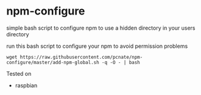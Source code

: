 # npm-configure
simple bash script to configure npm to use a hidden directory in your users directory

run this bash script to configure your npm to avoid permission problems

    wget https://raw.githubusercontent.com/pcnate/npm-configure/master/add-npm-global.sh -q -O - | bash

Tested on
* raspbian
